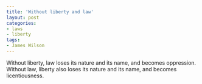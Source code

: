 ```yaml
---
title: 'Without liberty and law'
layout: post
categories:
- laws
- liberty
tags:
- James Wilson
---
```


Without liberty, law loses its nature and its name, and becomes oppression. Without law, liberty also loses its nature and its name, and becomes licentiousness.
